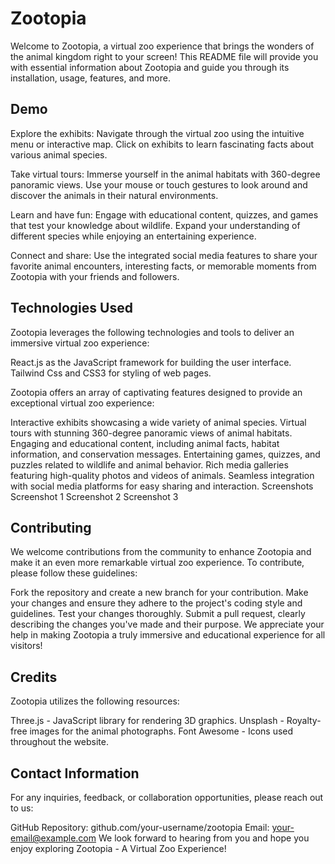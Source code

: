 # Zootopia

Welcome to Zootopia, a virtual zoo experience that brings the wonders of the animal kingdom right to your screen! This README file will provide you with essential information about Zootopia and guide you through its installation, usage, features, and more.

## Demo

Explore the exhibits: Navigate through the virtual zoo using the intuitive menu or interactive map. Click on exhibits to learn fascinating facts about various animal species.

Take virtual tours: Immerse yourself in the animal habitats with 360-degree panoramic views. Use your mouse or touch gestures to look around and discover the animals in their natural environments.

Learn and have fun: Engage with educational content, quizzes, and games that test your knowledge about wildlife. Expand your understanding of different species while enjoying an entertaining experience.

Connect and share: Use the integrated social media features to share your favorite animal encounters, interesting facts, or memorable moments from Zootopia with your friends and followers.

## Technologies Used

Zootopia leverages the following technologies and tools to deliver an immersive virtual zoo experience:

React.js as the JavaScript framework for building the user interface.
Tailwind Css and CSS3 for styling of web pages.

Zootopia offers an array of captivating features designed to provide an exceptional virtual zoo experience:

Interactive exhibits showcasing a wide variety of animal species.
Virtual tours with stunning 360-degree panoramic views of animal habitats.
Engaging and educational content, including animal facts, habitat information, and conservation messages.
Entertaining games, quizzes, and puzzles related to wildlife and animal behavior.
Rich media galleries featuring high-quality photos and videos of animals.
Seamless integration with social media platforms for easy sharing and interaction.
Screenshots
Screenshot 1
Screenshot 2
Screenshot 3

## Contributing

We welcome contributions from the community to enhance Zootopia and make it an even more remarkable virtual zoo experience. To contribute, please follow these guidelines:

Fork the repository and create a new branch for your contribution.
Make your changes and ensure they adhere to the project's coding style and guidelines.
Test your changes thoroughly.
Submit a pull request, clearly describing the changes you've made and their purpose.
We appreciate your help in making Zootopia a truly immersive and educational experience for all visitors!

## Credits

Zootopia utilizes the following resources:

Three.js - JavaScript library for rendering 3D graphics.
Unsplash - Royalty-free images for the animal photographs.
Font Awesome - Icons used throughout the website.

## Contact Information

For any inquiries, feedback, or collaboration opportunities, please reach out to us:

GitHub Repository: github.com/your-username/zootopia
Email: your-email@example.com
We look forward to hearing from you and hope you enjoy exploring Zootopia - A Virtual Zoo Experience!
